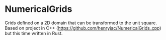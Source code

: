 # NumericalGrids
Grids defined on a 2D domain that can be transformed to the unit square. Based on project in C++ (https://github.com/henryjac/NumericalGrids_cpp)
but this time written in Rust.

